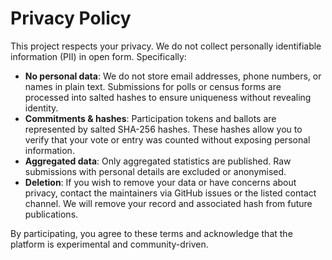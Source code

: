 # Privacy Policy

This project respects your privacy. We do not collect personally identifiable information (PII) in open form. Specifically:

- **No personal data**: We do not store email addresses, phone numbers, or names in plain text. Submissions for polls or census forms are processed into salted hashes to ensure uniqueness without revealing identity.
- **Commitments & hashes**: Participation tokens and ballots are represented by salted SHA-256 hashes. These hashes allow you to verify that your vote or entry was counted without exposing personal information.
- **Aggregated data**: Only aggregated statistics are published. Raw submissions with personal details are excluded or anonymised.
- **Deletion**: If you wish to remove your data or have concerns about privacy, contact the maintainers via GitHub issues or the listed contact channel. We will remove your record and associated hash from future publications.

By participating, you agree to these terms and acknowledge that the platform is experimental and community-driven.
